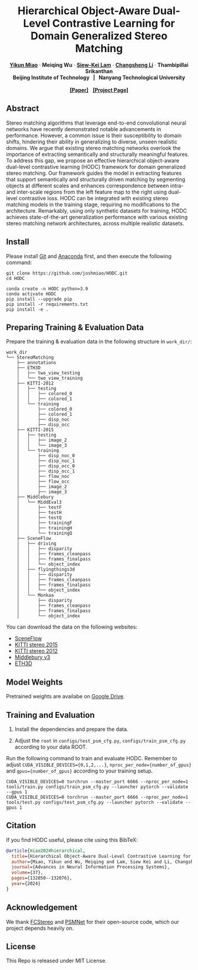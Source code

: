 <p align="center">
<p align="center">
  <h1 align="center">Hierarchical Object-Aware Dual-Level Contrastive Learning for Domain Generalized Stereo Matching</h1>
  <p align="center">
    <a href="https://scholar.google.com/citations?user=qyHfMJAAAAAJ&hl=en&oi=ao"><strong>Yikun Miao</strong></a>
    ·
    <strong>Meiqing Wu</strong></a>
    ·
    <a href="https://siewkeilam.github.io/ei-research-group/index.html"><strong>Siew-Kei Lam</strong></a>
    ·
    <a href="https://cs.bit.edu.cn/szdw/jsml/gjjgccrc/29786fd2fa80455b9a5922066ed96a4a.htm"><strong>Changsheng Li</strong></a>
    ·
    <strong>Thambipillai Srikanthan</strong>
    <br>
    <b>Beijing Institute of Technology &nbsp; | &nbsp; Nanyang Technological University </b>
    <br>
    <br>
	<a href="https://proceedings.neurips.cc/paper_files/paper/2024/file/ee5bb72130c332c3d4bf8d231e617506-Paper-Conference.pdf"><strong>[Paper]</strong></a> &nbsp;
<a href="https://joshmiao.github.io/HODC/"><strong>[Project Page]</strong></a>
  </p>
</p>




## Abstract

Stereo matching algorithms that leverage end-to-end convolutional neural networks have recently demonstrated notable advancements in performance. However, a common issue is their susceptibility to domain shifts, hindering their ability in generalizing to diverse, unseen realistic domains. We argue that existing stereo matching networks overlook the importance of extracting semantically and structurally meaningful features. To address this gap, we propose an effective hierarchical object-aware dual-level contrastive learning (HODC) framework for domain generalized stereo matching. Our framework guides the model in extracting features that support semantically and structurally driven matching by segmenting objects at different scales and enhances correspondence between intra- and inter-scale regions from the left feature map to the right using dual-level contrastive loss. HODC can be integrated with existing stereo matching models in the training stage, requiring no modifications to the architecture. Remarkably, using only synthetic datasets for training, HODC achieves state-of-the-art generalization performance with various existing stereo matching network architectures, across multiple realistic datasets.

## Install

Please install [Git](https://git-scm.com/) and [Anaconda](https://www.anaconda.com/download) first, and then execute the following command:

```shell
git clone https://github.com/joshmiao/HODC.git
cd HODC

conda create -n HODC python=3.9
conda activate HODC
pip install --upgrade pip
pip install -r requirements.txt
pip install -e .
```

## Preparing Training & Evaluation Data

Prepare the training & evaluation data in the following structure in `work_dir/`:

```
work_dir
└── StereoMatching
    ├── annotations
    ├── ETH3D
    │   ├── two_view_testing
    │   └── two_view_training
    ├── KITTI-2012
    │   ├── testing
    │   │   ├── colored_0
    │   │   ├── colored_1
    │   └── training
    │       ├── colored_0
    │       ├── colored_1
    │       ├── disp_noc
    │       ├── disp_occ
    ├── KITTI-2015
    │   ├── testing
    │   │   ├── image_2
    │   │   └── image_3
    │   └── training
    │       ├── disp_noc_0
    │       ├── disp_noc_1
    │       ├── disp_occ_0
    │       ├── disp_occ_1
    │       ├── flow_noc
    │       ├── flow_occ
    │       ├── image_2
    │       ├── image_3
    ├── Middlebury
    │   └── MiddEval3
    │       ├── testF
    │       ├── testH
    │       ├── testQ
    │       ├── trainingF
    │       ├── trainingH
    │       └── trainingQ
    ├── SceneFlow
    │   ├── driving
    │   │   ├── disparity
    │   │   ├── frames_cleanpass
    │   │   ├── frames_finalpass
    │   │   └── object_index
    │   ├── flyingthings3d
    │   │   ├── disparity
    │   │   ├── frames_cleanpass
    │   │   ├── frames_finalpass
    │   │   └── object_index
    │   └── Monkaa
    │       ├── disparity
    │       ├── frames_cleanpass
    │       ├── frames_finalpass
    │       └── object_index
```

You can download the data on the following websites:

- [SceneFlow](https://lmb.informatik.uni-freiburg.de/resources/datasets/SceneFlowDatasets.en.html)
- [KITTI stereo 2015](http://www.cvlibs.net/datasets/kitti/eval_scene_flow.php?benchmark=stereo)
- [KITTI stereo 2012](http://www.cvlibs.net/datasets/kitti/eval_stereo_flow.php?benchmark=stereo)
- [Middlebury v3](https://vision.middlebury.edu/stereo/submit3/)
- [ETH3D](https://www.eth3d.net/datasets#low-res-two-view)

## Model Weights

Pretrained weights are availabe on [Google Drive](https://drive.google.com/file/d/1sdLzxWni7DRA2CgHHdtDhqIjUEEGKyrz/view?usp=sharing).

## Training and Evaluation

1. Install the dependencies and prepare the data.

2. Adjust the `root` in `configs/test_psm_cfg.py`, `configs/train_psm_cfg.py` according to your data ROOT.


Run the following command to train and evaluate HODC. Remember to adjust `CUDA_VISIBLE_DEVICES={0,1,2,...}`, `nproc_per_node={number_of_gpus}` and `gpus={number_of_gpus}` according to your training setup.

```
CUDA_VISIBLE_DEVICES=0 torchrun --master_port 6666 --nproc_per_node=1 tools/train.py configs/train_psm_cfg.py --launcher pytorch --validate --gpus 1
CUDA_VISIBLE_DEVICES=0 torchrun --master_port 6666 --nproc_per_node=1 tools/test.py configs/test_psm_cfg.py --launcher pytorch --validate --gpus 1
```

## Citation

If you find HODC useful, please cite using this BibTeX:

```bibtex
@article{miao2024hierarchical,
  title={Hierarchical Object-Aware Dual-Level Contrastive Learning for Domain Generalized Stereo Matching},
  author={Miao, Yikun and Wu, Meiqing and Lam, Siew Kei and Li, Changsheng and Srikanthan, Thambipillai},
  journal={Advances in Neural Information Processing Systems},
  volume={37},
  pages={132050--132076},
  year={2024}
}
```

## Acknowledgement

We thank [FCStereo](https://github.com/jiaw-z/FCStereo) and [PSMNet](https://github.com/JiaRenChang/PSMNet) for their open-source code, which our project depends heavily on.

## License

This Repo is released under MIT License.